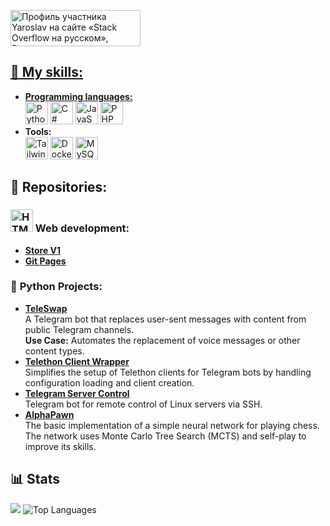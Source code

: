 <a href="https://ru.stackoverflow.com/users/655299/yaroslav"><img src="https://ru.stackoverflow.com/users/flair/655299.png?theme=dark" width="208" height="58" alt="Профиль участника Yaroslav на сайте &#171;Stack Overflow на русском&#187;, Вопросы и ответы для программистов" title="Stack Overflow Russia"></a> <a href="https://github.com/Rerowros" align="left">
## 🚀 My skills:
- **Programming languages:** <br>
<a href="https://www.python.org/" target="_blank" rel="noreferrer"><img src="https://raw.githubusercontent.com/danielcranney/readme-generator/main/public/icons/skills/python-colored.svg" width="36" height="36" alt="Python" /></a>
<a href="https://docs.microsoft.com/en-us/dotnet/csharp/" target="_blank" rel="noreferrer"><img src="https://raw.githubusercontent.com/danielcranney/readme-generator/main/public/icons/skills/csharp-colored.svg" width="36" height="36" alt="C#" /></a>
<a href="https://developer.mozilla.org/en-US/docs/Web/JavaScript" target="_blank" rel="noreferrer"><img src="https://raw.githubusercontent.com/danielcranney/readme-generator/main/public/icons/skills/javascript-colored.svg" width="36" height="36" alt="JavaScript" /></a>
<a href="https://www.php.net/" target="_blank" rel="noreferrer"><img src="https://raw.githubusercontent.com/danielcranney/readme-generator/main/public/icons/skills/php-colored.svg" width="36" height="36" alt="PHP" /></a>
 - **Tools:** <br>
<a href="https://tailwindcss.com/" target="_blank" rel="noreferrer"><img src="https://raw.githubusercontent.com/danielcranney/readme-generator/main/public/icons/skills/tailwindcss-colored.svg" width="36" height="36" alt="TailwindCSS" /></a>
<a href="https://www.docker.com/" target="_blank" rel="noreferrer"><img src="https://raw.githubusercontent.com/danielcranney/readme-generator/main/public/icons/skills/docker-colored.svg" width="36" height="36" alt="Docker" /></a>
<a href="https://www.mysql.com/" target="_blank" rel="noreferrer"><img src="https://raw.githubusercontent.com/danielcranney/readme-generator/main/public/icons/skills/mysql-colored.svg" width="36" height="36" alt="MySQL" /></a>

## 📁 Repositories:
### <a href="https://developer.mozilla.org/en-US/docs/Glossary/HTML5" target="_blank" rel="noreferrer"><img src="https://raw.githubusercontent.com/danielcranney/readme-generator/main/public/icons/skills/html5-colored.svg" width="36" height="36" alt="HTML5" /></a> Web development:
- [**Store V1**](https://github.com/Rerowros/Mysite)  
- [**Git Pages**](https://rerowros.github.io/)  

### 🐍 **Python Projects:**  
- [**TeleSwap**](https://github.com/Rerowros/TeleSwap)  
  A Telegram bot that replaces user-sent messages with content from public Telegram channels.  
  **Use Case:** Automates the replacement of voice messages or other content types.
- [**Telethon Client Wrapper**](https://github.com/Rerowros/telethon_client_wrapper)  
  Simplifies the setup of Telethon clients for Telegram bots by handling configuration loading and client creation.
- [**Telegram Server Control**](https://github.com/Rerowros/TSC)  
  Telegram bot for remote control of Linux servers via SSH.
- [**AlphaPawn**](https://github.com/Rerowros/AlphaPawn)  
  The basic implementation of a simple neural network for playing chess. The network uses Monte Carlo Tree Search (MCTS) and self-play to improve its skills.

## 📊 Stats
<img src="https://github-readme-stats.vercel.app/api?username=Rerowros&show_icons=true&theme=radical"/> 
<img src="https://github-readme-stats.vercel.app/api/top-langs/?username=Rerowros&langs_count=10&title_color=0891b2&text_color=ffffff&icon_color=0891b2&bg_color=1c1917&hide_border=true&locale=en&custom_title=Top%20%Languages" alt="Top Languages" /></a>

